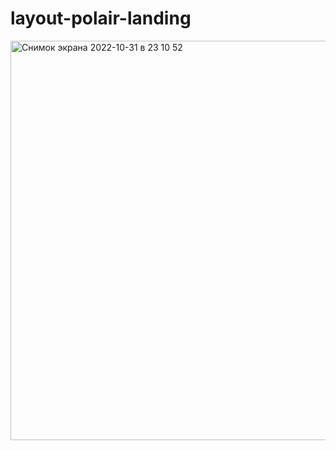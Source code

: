 # layout-polair-landing
<img width="639" alt="Снимок экрана 2022-10-31 в 23 10 52" src="https://user-images.githubusercontent.com/79958338/201489960-c5cb274b-efd1-49c0-a133-c31dcd1747bd.png">
